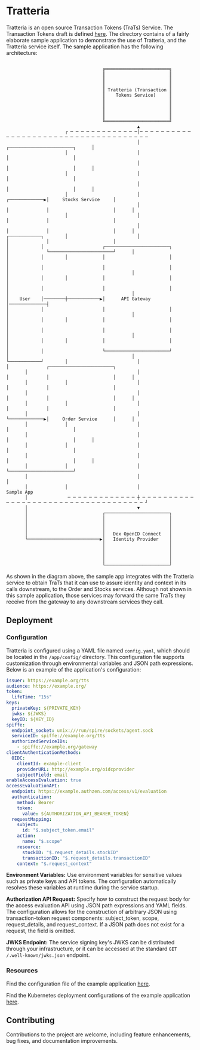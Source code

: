 # Tratteria
Tratteria is an open source Transaction Tokens (TraTs) Service. The Transaction Tokens draft is defined [here](https://datatracker.ietf.org/doc/draft-ietf-oauth-transaction-tokens/). The directory contains of a fairly elaborate sample application to demonstrate the use of Tratteria, and the Tratteria service itself. The sample application has the following architecture:

~~~

                                    ╔════════════════════════╗                                                              
                                    ║                        ║                                                              
                                    ║                        ║                                                              
                                    ║                        ║                                                              
                                    ║ Tratteria (Transaction ║                                                              
                                    ║    Tokens Service)     ║                                                              
                                    ║                        ║                                                              
                                    ║                        ║                                                              
                                    ║                        ║                                                              
                                    ║                        ║                                                              
                                    ╚════════════════════════╝                                                              
                                                 ▲                                                                          
                      ┌ ─ ─ ─ ─ ─ ─ ─ ─ ─ ─ ─ ─ ─│─ ─ ─ ─ ─ ─ ─ ─ ─ ─ ─ ─ ─ ─ ─ ─ ─ ─ ─ ─ ─ ─ ─ ─ ─ ─ ─ ─ ─ ─ ─ ─ ─ ─ ─ ─ ─ 
                                                 │                                         ┌────────────────────────┐      │
                      │                          │                                         │                        │       
                                                 │                                         │                        │      │
                      │                          │                                         │                        │       
                                                 │                                         │                        │      │
                      │                          │                          ┌─────────────▶│     Stocks Service     │       
                                                 │                          │              │                        │      │
                      │                          │                          │              │                        │       
                                                 │                          │              │                        │      │
┌────────────┐        │                          │                          │              │                        │       
│            │                      ┌────────────────────────┐              │              └────────────────────────┘      │
│            │        │             │                        │              │                                               
│            │                      │                        │              │                                              │
│            │        │             │                        │              │                                               
│            │                      │                        │              │                                              │
│    User    │────────┼────────────▶│      API Gateway       │──────────────┤                                               
│            │                      │                        │              │                                              │
│            │        │             │                        │              │                                               
│            │                      │                        │              │                                              │
│            │        │             │                        │              │                                               
│            │                      └────────────────────────┘              │                                              │
└────────────┘        │                          │                          │              ┌────────────────────────┐       
       │                                         │                          │              │                        │      │
       │              │                          │                          │              │                        │       
       │                                         │                          │              │                        │      │
       │              │                          │                          │              │                        │       
       │                                         │                          └─────────────▶│     Order Service      │      │
       │              │                          │                                         │                        │       
       │                                         │                                         │                        │      │
       │              │                          │                                         │                        │       
       │                                         │                                         │                        │      │
       │              │                          │                                         └────────────────────────┘       
       │                                         │                                                                         │
       │              │                          │                                                              Sample App  
       │               ─ ─ ─ ─ ─ ─ ─ ─ ─ ─ ─ ─ ─ ┼ ─ ─ ─ ─ ─ ─ ─ ─ ─ ─ ─ ─ ─ ─ ─ ─ ─ ─ ─ ─ ─ ─ ─ ─ ─ ─ ─ ─ ─ ─ ─ ─ ─ ─ ─ ─ ┘
       │                                         ▼                                                                          
       │                            ┌────────────────────────┐                                                              
       │                            │                        │                                                              
       │                            │                        │                                                              
       │                            │                        │                                                              
       │                            │   Dex OpenID Connect   │                                                              
       └───────────────────────────▶│   Identity Provider    │                                                              
                                    │                        │                                                              
                                    │                        │                                                              
                                    │                        │                                                              
                                    │                        │                                                              
                                    └────────────────────────┘                                                              

~~~

As shown in the diagram above, the sample app integrates with the Tratteria service to obtain TraTs that it can use to assure identity and context in its calls downstream, to the Order and Stocks services. Although not shown in this sample application, those services may forward the same TraTs they receive from the gateway to any downstream services they call.

## Deployment
### Configuration
Tratteria is configured using a YAML file named `config.yaml`, which should be located in the `/app/config/` directory. This configuration file supports customization through environmental variables and JSON path expressions. Below is an example of the application's configuration:

```yaml
issuer: https://example.org/tts
audience: https://example.org/
token:
  lifeTime: "15s"
keys:
  privateKey: ${PRIVATE_KEY}
  jwks: ${JWKS}
  keyID: ${KEY_ID}
spiffe:
  endpoint_socket: unix:///run/spire/sockets/agent.sock
  serviceID: spiffe://example.org/tts
  authorizedServiceIDs:
    - spiffe://example.org/gateway
clientAuthenticationMethods:
  OIDC:
    clientId: example-client
    providerURL: http://example.org/oidcprovider
    subjectField: email
enableAccessEvaluation: true
accessEvaluationAPI:
  endpoint: https://example.authzen.com/access/v1/evaluation
  authentication:
    method: Bearer
    token:
      value: ${AUTHORIZATION_API_BEARER_TOKEN}
  requestMapping:
    subject:
      id: "$.subject_token.email"
    action:
      name: "$.scope"
    resource:
      stockID: "$.request_details.stockID"
      transactionID: "$.request_details.transactionID"
    context: "$.request_context"
```

**Environment Variables:** Use environment variables for sensitive values such as private keys and API tokens. The configuration automatically resolves these variables at runtime during the service startup.

**Authorization API Request:** Specify how to construct the request body for the access evaluation API using JSON path expressions and YAML fields. The configuration allows for the construction of arbitrary JSON using transaction-token request components: subject_token, scope, request_details, and request_context. If a JSON path does not exist for a request, the field is omitted. 

**JWKS Endpoint:** The service signing key's JWKS can be distributed through your infrastructure, or it can be accessed at the standard `GET /.well-known/jwks.json` endpoint.


### Resources
Find the configuration file of the example application [here](https://github.com/SGNL-ai/Tratteria/tree/main/example-application/deployments/kubernetes/tratteria/configs/config.yaml).

Find the Kubernetes deployment configurations of the example application [here](https://github.com/SGNL-ai/Tratteria/tree/main/example-application/deployments/kubernetes/tratteria/).


## Contributing
Contributions to the project are welcome, including feature enhancements, bug fixes, and documentation improvements.